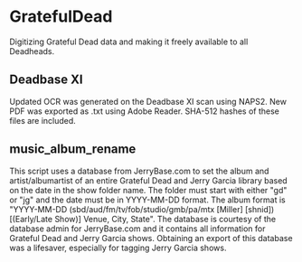 # **GratefulDead**
Digitizing Grateful Dead data and making it freely available to all Deadheads.

## **Deadbase XI**
Updated OCR was generated on the Deadbase XI scan using NAPS2. New PDF was exported as .txt using Adobe Reader. SHA-512 hashes of these files are included.  

## **music_album_rename**
This script uses a database from JerryBase.com to set the album and artist/albumartist of an entire Grateful Dead and Jerry Garcia library based on the date in the show folder name.  The folder must start with either "gd" or "jg" and the date must be in YYYY-MM-DD format. The album format is "YYYY-MM-DD (sbd/aud/fm/tv/fob/studio/gmb/pa/mtx [Miller] [shnid]) [(Early/Late Show)] Venue, City, State". The database is courtesy of the database admin for JerryBase.com and it contains all information for Grateful Dead and Jerry Garcia shows. Obtaining an export of this database was a lifesaver, especially for tagging Jerry Garcia shows.
